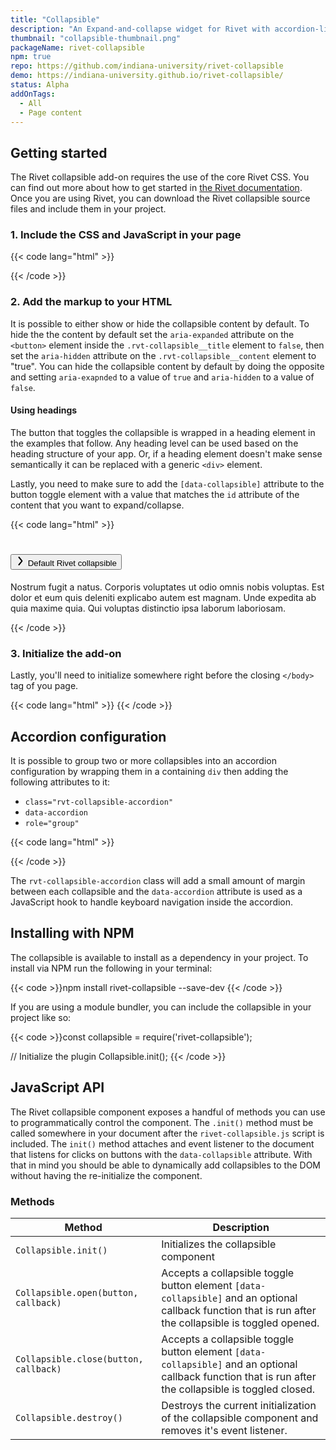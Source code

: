 ```yaml
---
title: "Collapsible"
description: "An Expand-and-collapse widget for Rivet with accordion-like capabilities"
thumbnail: "collapsible-thumbnail.png"
packageName: rivet-collapsible
npm: true
repo: https://github.com/indiana-university/rivet-collapsible
demo: https://indiana-university.github.io/rivet-collapsible/
status: Alpha
addOnTags:
  - All
  - Page content
---
```

## Getting started
The Rivet collapsible add-on requires the use of the core Rivet CSS. You can find out more about how to get started in [the Rivet documentation](../../components). Once you are using Rivet, you can download the Rivet collapsible source files and include them in your project.

### 1. Include the CSS and JavaScript in your page
{{< code lang="html" >}}
<link rel="stylesheet" href="dist/css/rivet-collapsible.min.css">
<script src="dist/js/rivet-collapsible.min.js"></script>
{{< /code >}}

### 2. Add the markup to your HTML
It is possible to either show or hide the collapsible content by default. To hide the the content by default set the `aria-expanded` attribute on the `<button>` element inside the `.rvt-collapsible__title` element to `false`, then set the `aria-hidden` attribute on the `.rvt-collapsible__content` element to "true". You can hide the collapsible content by default by doing the opposite and setting `aria-exapnded` to a value of `true` and `aria-hidden` to a value of `false`.

#### Using headings
The button that toggles the collapsible is wrapped in a heading element in the examples that follow. Any heading level can be used based on the heading structure of your app. Or, if a heading element doesn't make sense semantically it can be replaced with a generic `<div>` element.

Lastly, you need to make sure to add the `[data-collapsible]` attribute to the button toggle element with a value that matches the `id` attribute of the content that you want to expand/collapse.

{{< code lang="html" >}}<div class="rvt-collapsible">
  <h1 class="rvt-collapsible__title">
    <button data-collapsible="users" aria-expanded="false">
      <svg role="img" xmlns="http://www.w3.org/2000/svg" width="16" height="16" viewBox="0 0 16 16">
        <path fill="currentColor" d="M5.5,15a1,1,0,0,1-.77-1.64L9.2,8,4.73,2.64A1,1,0,0,1,6.27,1.36L11.13,7.2a1.25,1.25,0,0,1,0,1.61L6.27,14.64A1,1,0,0,1,5.5,15ZM9.6,8.48h0Zm0-1h0Z"/>
      </svg>
      <span>Default Rivet collapsible</span>
    </button>
  </h1>
  <div class="rvt-collapsible__content" id="users" aria-hidden="true">
    <p class="rvt-m-all-remove">Nostrum fugit a natus. Corporis voluptates ut odio omnis nobis voluptas. Est dolor et eum quis deleniti explicabo autem est magnam. Unde expedita ab quia maxime quia. Qui voluptas distinctio ipsa laborum laboriosam.</p>
  </div>
</div>
{{< /code >}}

### 3. Initialize the add-on
Lastly, you'll need to initialize somewhere right before the closing `</body>` tag of you page.

{{< code lang="html" >}}<script>
  Collapsible.init();
</script>
{{< /code >}}

## Accordion configuration
It is possible to group two or more collapsibles into an accordion configuration by wrapping them in a containing `div` then adding the following attributes to it:

- `class="rvt-collapsible-accordion"`
- `data-accordion`
- `role="group"`

{{< code lang="html" >}}
<div class="rvt-collapsible-accordion" data-accordion role="group">
  <div class="rvt-collapsible">
    <!-- Collapsible 1 markup -->
  </div>
  <div class="rvt-collapsible">
    <!-- Collapsible 2 markup -->
  </div>
  <div class="rvt-collapsible">
    <!-- Collapsible 3 markup -->
  </div>
</div>
{{< /code >}}

The `rvt-collapsible-accordion` class will add a small amount of margin between each collapsible and the `data-accordion` attribute is used as a JavaScript hook to handle keyboard navigation inside the accordion.

## Installing with NPM
The collapsible is available to install as a dependency in your project. To install via NPM run the following in your terminal:

{{< code >}}npm install rivet-collapsible --save-dev
{{< /code >}}

If you are using a module bundler, you can include the collapsible in your project like so:

{{< code >}}const collapsible = require('rivet-collapsible');

// Initialize the plugin
Collapsible.init();
{{< /code >}}

## JavaScript API
The Rivet collapsible component exposes a handful of methods you can use to programmatically control the component. The `.init()` method must be called somewhere in your document after the `rivet-collapsible.js` script is included. The `init()` method attaches and event listener to the document that listens for clicks on buttons with the `data-collapsible` attribute. With that in mind you should be able to dynamically add collapsibles to the DOM without having the re-initialize the component.

### Methods

| Method| Description                                                                                                                                                       |
|--------------------------------------|-------------------------------------------------------------------------------------------------------------------------------------------------------------------|
| `Collapsible.init()` | Initializes the collapsible component |
| `Collapsible.open(button, callback)` | Accepts a collapsible toggle button element `[data-collapsible]` and an optional callback function that is run after the collapsible is toggled opened. |
| `Collapsible.close(button, callback)` | Accepts a collapsible toggle button element `[data-collapsible]` and an optional callback function that is run after the collapsible is toggled closed. |
| `Collapsible.destroy()` | Destroys the current initialization of the collapsible component and removes it's event listener.|

